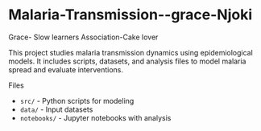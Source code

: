 # Malaria-Transmission--grace-Njoki
Grace- Slow learners Association-Cake lover

This project studies malaria transmission dynamics using epidemiological models.
It includes scripts, datasets, and analysis files to model malaria spread and evaluate interventions.

Files
- `src/` - Python scripts for modeling
- `data/` - Input datasets
- `notebooks/` - Jupyter notebooks with analysis
